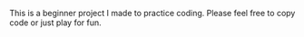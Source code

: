 This is a beginner project I made to practice coding. Please feel free to copy code or just play for fun. 
